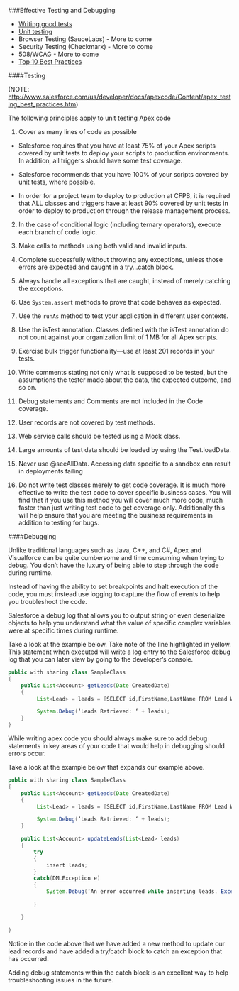 ###Effective Testing and Debugging

- [Writing good tests](docs/Writing-good-tests.md)
- [Unit testing](docs/Unit-testing.md)
- Browser Testing (SauceLabs) - More to come
- Security Testing (Checkmarx) - More to come
- 508/WCAG - More to come
- [Top 10 Best Practices](docs/Top-10-Best-Practices.md)

####Testing

(NOTE:  http://www.salesforce.com/us/developer/docs/apexcode/Content/apex_testing_best_practices.htm)

The following principles apply to unit testing Apex code

1. Cover as many lines of code as possible

* Salesforce requires that you have at least 75% of your Apex scripts covered by unit tests to deploy your scripts to production environments. In addition, all triggers should have some test coverage.

* Salesforce recommends that you have 100% of your scripts covered by unit tests, where possible.

* In order for a project team to deploy to production at CFPB, it is required that ALL classes and triggers have at least 90% covered by unit tests in order to deploy to production through the release management process.

2. In the case of conditional logic (including ternary operators), execute each branch of code logic.

3. Make calls to methods using both valid and invalid inputs.

4. Complete successfully without throwing any exceptions, unless those errors are expected and caught in a try…catch block.

5. Always handle all exceptions that are caught, instead of merely catching the exceptions.

6. Use ```System.assert``` methods to prove that code behaves as expected. 

7. Use the ```runAs``` method to test your application in different user contexts.

8. Use the isTest annotation. Classes defined with the isTest annotation do not count against your organization limit of 1 MB for all Apex scripts.

9. Exercise bulk trigger functionality—use at least 201 records in your tests.

10. Write comments stating not only what is supposed to be tested, but the assumptions the tester made about the data, the expected outcome, and so on.

11. Debug statements and Comments are not included in the Code coverage.

12. User records are not covered by test methods.

13. Web service calls should be tested using a Mock class.

14. Large amounts of test data should be loaded by using the Test.loadData.

15. Never use @seeAllData.  Accessing data specific to a sandbox can result in deployments failing

16. Do not write test classes merely to get code coverage. It is much more effective to write the test code to cover specific business cases. You will find that if you use this method you will cover much more code, much faster than just writing test code to get coverage only. Additionally this will help ensure that you are meeting the business requirements in addition to testing for bugs. 

####Debugging

Unlike traditional languages such as Java, C++, and C#, Apex and Visualforce can be quite cumbersome and time consuming when trying to debug. You don’t have the luxury of being able to step through the code during runtime. 

Instead of having the ability to set breakpoints and halt execution of the code, you must instead use logging to capture the flow of events to help you troubleshoot the code.

Salesforce a debug log that allows you to output string or even deserialize objects to help you understand what the value of specific complex variables were at specific times during runtime. 

Take a look at the example below. Take note of the line highlighted in yellow. This statement when executed will write a log entry to the Salesforce debug log that you can later view by going to the developer’s console.

```java
public with sharing class SampleClass
{
    public List<Account> getLeads(Date CreatedDate)
    {
         List<Lead> = leads = [SELECT id,FirstName,LastName FROM Lead WHERE CreatedDate =: CreatedDate];

         System.Debug(‘Leads Retrieved: ‘ + leads);
    }
} 
```

While writing apex code you should always make sure to add debug statements in key areas of your code that would help in debugging should errors occur. 

Take a look at the example below that expands our example above.

```java
public with sharing class SampleClass
{
    public List<Account> getLeads(Date CreatedDate)
    {
         List<Lead> = leads = [SELECT id,FirstName,LastName FROM Lead WHERE CreatedDate =: CreatedDate];

         System.Debug(‘Leads Retrieved: ‘ + leads);
    }

    public List<Account> updateLeads(List<Lead> leads)
    {
        try
        {
            insert leads;
        }
        catch(DMLException e)
        {
            System.Debug(‘An error occurred while inserting leads. Exception: ‘ + e.getLineNumber() + ‘:’ + getStackTraceString);

        } 

    }

} 
```

Notice in the code above that we have added a new method to update our lead records and have added a try/catch block to catch an exception that has occurred. 

Adding debug statements within the catch block is an excellent way to help troubleshooting issues in the future. 
